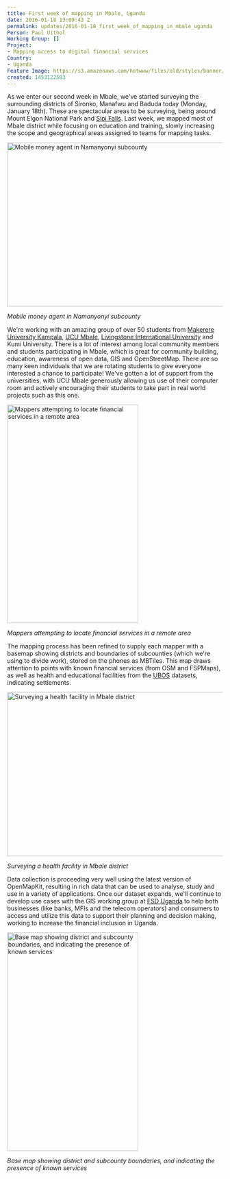 ```yaml
---
title: First week of mapping in Mbale, Uganda
date: 2016-01-18 13:09:43 Z
permalink: updates/2016-01-18_first_week_of_mapping_in_mbale_uganda
Person: Paul Uithol
Working Group: []
Project:
- Mapping access to digital financial services
Country:
- Uganda
Feature Image: https://s3.amazonaws.com/hotwww/files/old/styles/banner/public/IMG_20160115_105334.jpg
created: 1453122583
---
```


<p>As we enter our second week in Mbale, we've started surveying the surrounding districts of Sironko, Manafwu and Baduda today (Monday, January 18th). These are spectacular areas to be surveying, being around Mount Elgon National Park and <a href="https://en.wikipedia.org/wiki/Sipi_Falls">Sipi Falls</a>. Last week, we mapped most of Mbale district while focusing on education and training, slowly increasing the scope and geographical areas assigned to teams for mapping tasks.</p><p><img class="image-large" title="Mobile money agent in Namanyonyi subcounty" src="https://s3.amazonaws.com/hotwww/files/old/styles/large/public/IMG_20160115_105334.jpg?itok=GQFkx8d7" alt="Mobile money agent in Namanyonyi subcounty" height="383" width="510"></p><p><em>Mobile money agent in Namanyonyi subcounty</em></p><p><!--break--></p><p>We're working with an amazing group of over 50 students from <a href="http://mak.ac.ug/">Makerere University Kampala</a>, <a href="http://ucumbale.ac.ug/">UCU Mbale</a>, <a href="http://livingstone.ac.ug/">Livingstone International University</a> and Kumi University. There is a lot of interest among local community members and students participating in Mbale, which is great for community building, education, awareness of open data, GIS and OpenStreetMap. There are so many keen individuals that we are rotating students to give everyone interested a chance to participate! We've gotten a lot of support from the universities, with UCU Mbale generously allowing us use of their computer room and actively encouraging their students to take part in real world projects such as this one.</p><p><img class="image-large" title="Mappers attempting to locate financial services in a remote area" src="https://s3.amazonaws.com/hotwww/files/old/styles/large/public/IMG-20160118-WA0016.jpg?itok=5vp6WKPC" alt="Mappers attempting to locate financial services in a remote area" height="510" width="306"></p><p><em>Mappers attempting to locate financial services in a remote area</em></p><p>The mapping process has been refined to supply each mapper with a basemap showing districts and boundaries of subcounties (which we're using to divide work), stored on the phones as MBTiles. This map draws attention to points with known financial services (from OSM and FSPMaps), as well as health and educational facilities from the <a href="http://www.ubos.org/">UBOS</a> datasets, indicating settlements.</p><p><img class="image-large" title="Surveying a health facility in Mbale district" src="https://s3.amazonaws.com/hotwww/files/old/styles/large/public/IMG_20160115_112150.jpg?itok=pPlcJseY" alt="Surveying a health facility in Mbale district" height="383" width="510"></p><p><em>Surveying a health facility in Mbale district</em></p><p>Data collection is proceeding very well using the latest version of OpenMapKit, resulting in rich data that can be used to analyse, study and use in a variety of applications. Once our dataset expands, we'll continue to develop use cases with the GIS working group at <a href="http://fsduganda.or.ug/">FSD Uganda</a> to help both businesses (like banks, MFIs and the telecom operators) and consumers to access and utilize this data to support their planning and decision making, working to increase the financial inclusion in Uganda.</p><p><img class="image-large" title="Base map showing district and subcounty boundaries, and indicating the presence of known services" src="https://s3.amazonaws.com/hotwww/files/old/styles/large/public/Screenshot_2016-01-18-14-40-00.png?itok=4NsaCm-l" alt="Base map showing district and subcounty boundaries, and indicating the presence of known services" height="510" width="306"></p><p><em>Base map showing district and subcounty boundaries, and indicating the presence of known services</em></p>
